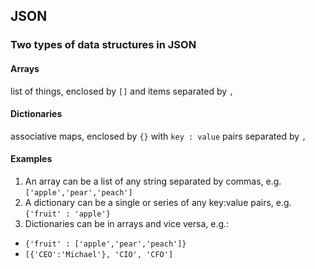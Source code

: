 ## JSON


### Two types of data structures in JSON
#### Arrays
list of things, enclosed by `[]` and items separated by `,`
#### Dictionaries 
associative maps, enclosed by `{}` with `key : value` pairs separated by `,`

#### Examples
1. An array can be a list of any string separated by commas, e.g. `['apple','pear','peach']`
2. A dictionary can be a single or series of any key:value pairs, e.g. `{'fruit' : 'apple'}`
3. Dictionaries can be in arrays and vice versa, e.g.:
  * `{'fruit' : ['apple','pear','peach']}`
  * `[{'CEO':'Michael'}, 'CIO', 'CFO']`



